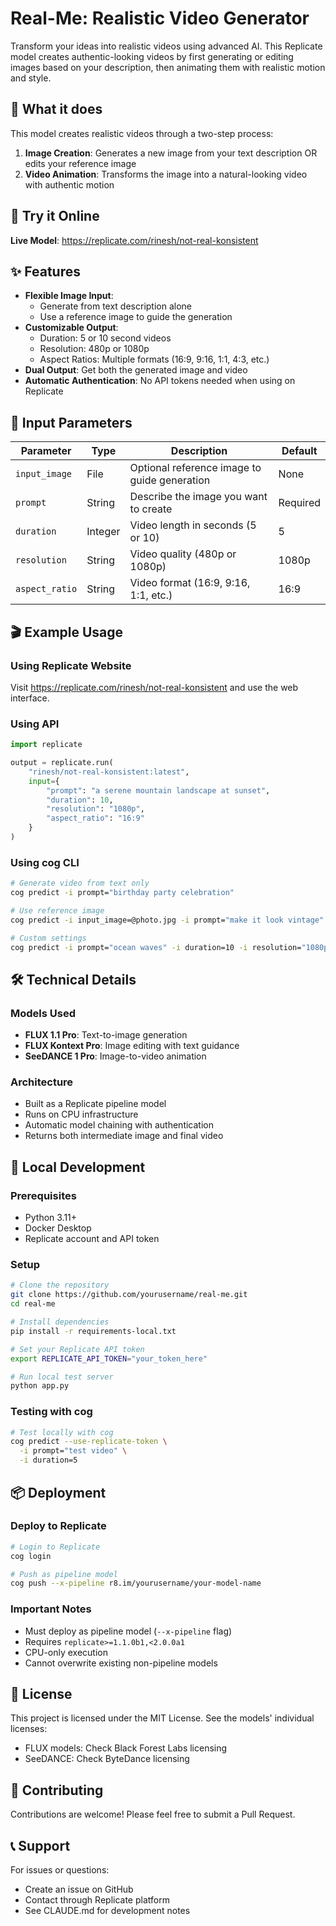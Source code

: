 # Real-Me: Realistic Video Generator

Transform your ideas into realistic videos using advanced AI. This Replicate model creates authentic-looking videos by first generating or editing images based on your description, then animating them with realistic motion and style.

## 🎯 What it does

This model creates realistic videos through a two-step process:
1. **Image Creation**: Generates a new image from your text description OR edits your reference image
2. **Video Animation**: Transforms the image into a natural-looking video with authentic motion

## 🚀 Try it Online

**Live Model**: https://replicate.com/rinesh/not-real-konsistent

## ✨ Features

- **Flexible Image Input**: 
  - Generate from text description alone
  - Use a reference image to guide the generation
- **Customizable Output**:
  - Duration: 5 or 10 second videos
  - Resolution: 480p or 1080p
  - Aspect Ratios: Multiple formats (16:9, 9:16, 1:1, 4:3, etc.)
- **Dual Output**: Get both the generated image and video
- **Automatic Authentication**: No API tokens needed when using on Replicate

## 📝 Input Parameters

| Parameter | Type | Description | Default |
|-----------|------|-------------|---------|
| `input_image` | File | Optional reference image to guide generation | None |
| `prompt` | String | Describe the image you want to create | Required |
| `duration` | Integer | Video length in seconds (5 or 10) | 5 |
| `resolution` | String | Video quality (480p or 1080p) | 1080p |
| `aspect_ratio` | String | Video format (16:9, 9:16, 1:1, etc.) | 16:9 |

## 🎬 Example Usage

### Using Replicate Website
Visit https://replicate.com/rinesh/not-real-konsistent and use the web interface.

### Using API
```python
import replicate

output = replicate.run(
    "rinesh/not-real-konsistent:latest",
    input={
        "prompt": "a serene mountain landscape at sunset",
        "duration": 10,
        "resolution": "1080p",
        "aspect_ratio": "16:9"
    }
)
```

### Using cog CLI
```bash
# Generate video from text only
cog predict -i prompt="birthday party celebration"

# Use reference image
cog predict -i input_image=@photo.jpg -i prompt="make it look vintage"

# Custom settings
cog predict -i prompt="ocean waves" -i duration=10 -i resolution="1080p" -i aspect_ratio="9:16"
```

## 🛠️ Technical Details

### Models Used
- **FLUX 1.1 Pro**: Text-to-image generation
- **FLUX Kontext Pro**: Image editing with text guidance
- **SeeDANCE 1 Pro**: Image-to-video animation

### Architecture
- Built as a Replicate pipeline model
- Runs on CPU infrastructure
- Automatic model chaining with authentication
- Returns both intermediate image and final video

## 🏃 Local Development

### Prerequisites
- Python 3.11+
- Docker Desktop
- Replicate account and API token

### Setup
```bash
# Clone the repository
git clone https://github.com/yourusername/real-me.git
cd real-me

# Install dependencies
pip install -r requirements-local.txt

# Set your Replicate API token
export REPLICATE_API_TOKEN="your_token_here"

# Run local test server
python app.py
```

### Testing with cog
```bash
# Test locally with cog
cog predict --use-replicate-token \
  -i prompt="test video" \
  -i duration=5
```

## 📦 Deployment

### Deploy to Replicate
```bash
# Login to Replicate
cog login

# Push as pipeline model
cog push --x-pipeline r8.im/yourusername/your-model-name
```

### Important Notes
- Must deploy as pipeline model (`--x-pipeline` flag)
- Requires `replicate>=1.1.0b1,<2.0.0a1`
- CPU-only execution
- Cannot overwrite existing non-pipeline models

## 📄 License

This project is licensed under the MIT License. See the models' individual licenses:
- FLUX models: Check Black Forest Labs licensing
- SeeDANCE: Check ByteDance licensing

## 🤝 Contributing

Contributions are welcome! Please feel free to submit a Pull Request.

## 📞 Support

For issues or questions:
- Create an issue on GitHub
- Contact through Replicate platform
- See CLAUDE.md for development notes
